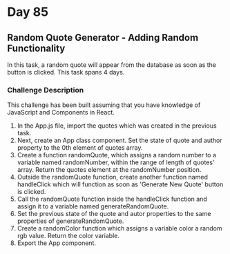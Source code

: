 # Day 85

## Random Quote Generator - Adding Random Functionality 

In this task, a random quote will appear from the database as soon as the button is clicked. This task spans 4 days.

### Challenge Description

This challenge has been built assuming that you have knowledge of JavaScript and Components in React.

1. In the App.js file, import the quotes which was created in the previous task. 
2. Next, create an App class component. Set the state of quote and author property to the 0th element of quotes array.
3. Create a function randomQuote, which assigns a random number to a variable named randomNumber, within the range of length of quotes' array. Return the quotes element at the randomNumber position.
4. Outside the randomQuote function, create another function named handleClick which will function as soon as 'Generate New Quote' button is clicked. 
5. Call the randomQuote function inside the handleClick function and assign it to a variable named generateRandomQuote. 
6. Set the previous state of the quote and autor properties to the same properties of generateRandomQuote.
7. Create a randomColor function which assigns a variable color a random rgb value. Return the color variable.
8. Export the App component.

